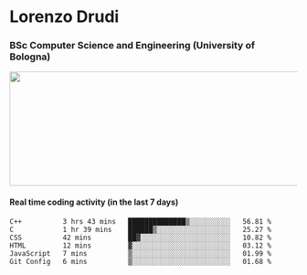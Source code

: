 # Lorenzo Drudi
### BSc Computer Science and Engineering (University of Bologna)

<img src="https://github-readme-stats.vercel.app/api?username=LorenzoDrudi&count_private=true&show_icons=true&theme=gruvbox" height=200px width=550px>

<!---Use wakatime plugins to track the coding time--->
#### Real time coding activity (in the last 7 days)
<!--START_SECTION:waka-->

```text
C++          3 hrs 43 mins   ██████████████▒░░░░░░░░░░   56.81 %
C            1 hr 39 mins    ██████▒░░░░░░░░░░░░░░░░░░   25.27 %
CSS          42 mins         ██▓░░░░░░░░░░░░░░░░░░░░░░   10.82 %
HTML         12 mins         ▓░░░░░░░░░░░░░░░░░░░░░░░░   03.12 %
JavaScript   7 mins          ▒░░░░░░░░░░░░░░░░░░░░░░░░   01.99 %
Git Config   6 mins          ▒░░░░░░░░░░░░░░░░░░░░░░░░   01.68 %
```

<!--END_SECTION:waka-->
